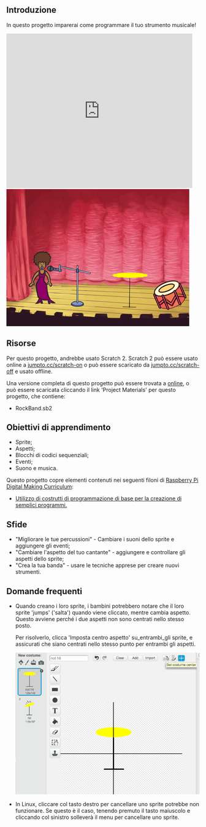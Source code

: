 ## Introduzione

In questo progetto imparerai come programmare il tuo strumento musicale!

<div class="scratch-preview">
  <iframe allowtransparency="true" width="485" height="402" src="https://scratch.mit.edu/projects/embed/26741186/?autostart=false" frameborder="0"></iframe>
  <img src="images/band-final.png">
</div>

## Risorse
Per questo progetto, andrebbe usato Scratch 2. Scratch 2 può essere usato online a [jumpto.cc/scratch-on](http://jumpto.cc/scratch-on) o può essere scaricato da [jumpto.cc/scratch-off](http://jumpto.cc/scratch-off) e usato offline.

Una versione completa di questo progetto può essere trovata a <a href="http://scratch.mit.edu/projects/26741186/#editor">online</a>, o può essere scaricata cliccando il link 'Project Materials' per questo progetto, che contiene:

+ RockBand.sb2

## Obiettivi di apprendimento
+ Sprite;
+ Aspetti;
+ Blocchi di codici sequenziali;
+ Eventi;
+ Suono e musica.

Questo progetto copre elementi contenuti nei seguenti filoni di [Raspberry Pi Digital Making Curriculum](http://rpf.io/curriculum):

+ [Utilizzo di costrutti di programmazione di base per la creazione di semplici programmi.](https://www.raspberrypi.org/curriculum/programming/creator)

## Sfide
+ "Migliorare le tue percussioni" - Cambiare i suoni dello sprite e aggiungere gli eventi;
+ "Cambiare l'aspetto del tuo cantante" - aggiungere e controllare gli aspetti dello sprite;
+ "Crea la tua banda" - usare le tecniche apprese per creare nuovi strumenti.

## Domande frequenti
+ Quando creano i loro sprite, i bambini potrebbero notare che il loro sprite 'jumps' ('salta') quando viene cliccato, mentre cambia aspetto. Questo avviene perché i due aspetti non sono centrati nello stesso posto.

	Per risolverlo, clicca 'Imposta centro aspetto' su_entrambi_gli sprite, e assicurati che siano centrati nello stesso punto per entrambi gli aspetti.

	![screenshot](images/band-center.png)

+ In Linux, cliccare col tasto destro per cancellare uno sprite potrebbe non funzionare. Se questo è il caso, tenendo premuto il tasto maiuscolo e cliccando col sinistro solleverà il menu per cancellare uno sprite.